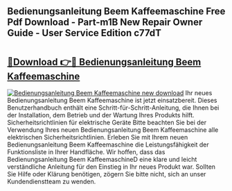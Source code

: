 ## Bedienungsanleitung Beem Kaffeemaschine Free Pdf Download - Part-m1B New Repair Owner Guide - User Service Edition c77dT

# <h2><a href="http://df5fzi3.blite.top/?on=Bedienungsanleitung+Beem+Kaffeemaschine">🔗Download 👉🔴 Bedienungsanleitung Beem Kaffeemaschine</a></h2>

[![Bedienungsanleitung Beem Kaffeemaschine new download](https://i.imgur.com/lujVjoI.png)](http://df5fzi3.blite.top/?on=Bedienungsanleitung+Beem+Kaffeemaschine)
Ihr neues Bedienungsanleitung Beem Kaffeemaschine ist jetzt einsatzbereit. Dieses Benutzerhandbuch enthält eine Schritt-für-Schritt-Anleitung, die Ihnen bei der Installation, dem Betrieb und der Wartung Ihres Produkts hilft. Sicherheitsrichtlinien für elektrische Geräte Bitte beachten Sie bei der Verwendung Ihres neuen Bedienungsanleitung Beem Kaffeemaschine alle elektrischen Sicherheitsrichtlinien. Erleben Sie mit Ihrem neuen Bedienungsanleitung Beem Kaffeemaschine die Leistungsfähigkeit der Funktionsliste in Ihrer Handfläche. Wir hoffen, dass das Bedienungsanleitung Beem KaffeemaschineD eine klare und leicht verständliche Anleitung für den Einstieg in Ihr neues Produkt war. Sollten Sie Hilfe oder Klärung benötigen, zögern Sie bitte nicht, sich an unser Kundendienstteam zu wenden.
